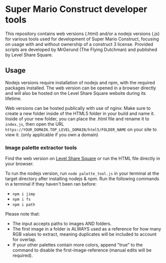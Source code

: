# Super Mario Construct developer tools

This repository contains web versions (.html) and/or a nodejs versions (.js) for various tools used for development of Super Mario Construct, focusing on usage with and without ownership of a construct 3 license.
Provided scripts are developed by MrGerund (The Flying Dutchman) and published by Level Share Square.

## Usage

Nodejs versions require installation of nodejs and npm, with the required packages installed.
The web version can be opened in a browser directly and will also be hosted on the Level Share Square website during its lifetime.

Web versions can be hosted publically with use of nginx: Make sure to create a new folder inside of the HTML5 folder in your build and name it. Inside of your new folder, you can place the .html file and rename it to `index.js`, then open the URL `https://YOUR_DOMAIN.TOP_LEVEL_DOMAIN/html5/FOLDER_NAME` on your site to view it. (only applicable if you own a domain)

### Image palette extractor tools

Find the web version on [Level Share Square](https://levelsharesquare.com/html5/palette_tool) or run the HTML file directly in your browser.

To run the nodejs version, run `node palette_tool.js` in your terminal at the target directory after installing nodejs & npm. Run the following commands in a terminal if they haven't been ran before:

- `npm i jimp`
- `npm i fs`
- `npm i path`

Please note that:

- The input accepts paths to images AND folders.
- The first image in a folder is ALWAYS used as a reference for how many RGB values to extract, meaning duplicates will be included to account for overlap.
- If your other palettes contain more colors, append "true" to the command to disable the first-image-reference (manual edits will be required).
